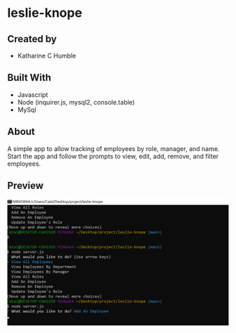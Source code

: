 # leslie-knope
## Created by
- Katharine C Humble

## Built With
- Javascript
- Node (inquirer.js, mysql2, console.table)
- MySql

## About
A simple app to allow tracking of employees by role, manager, and name.  Start the app and follow the prompts to view, edit, add, remove, and filter employees.

## Preview
![preview.png](./preview.png)